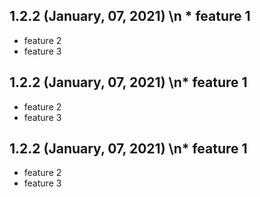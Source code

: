 ## 1.2.2 (January, 07, 2021) \n * feature 1
* feature 2
* feature 3

## 1.2.2 (January, 07, 2021) \n* feature 1
* feature 2
* feature 3

## 1.2.2 (January, 07, 2021) \n* feature 1
* feature 2
* feature 3
